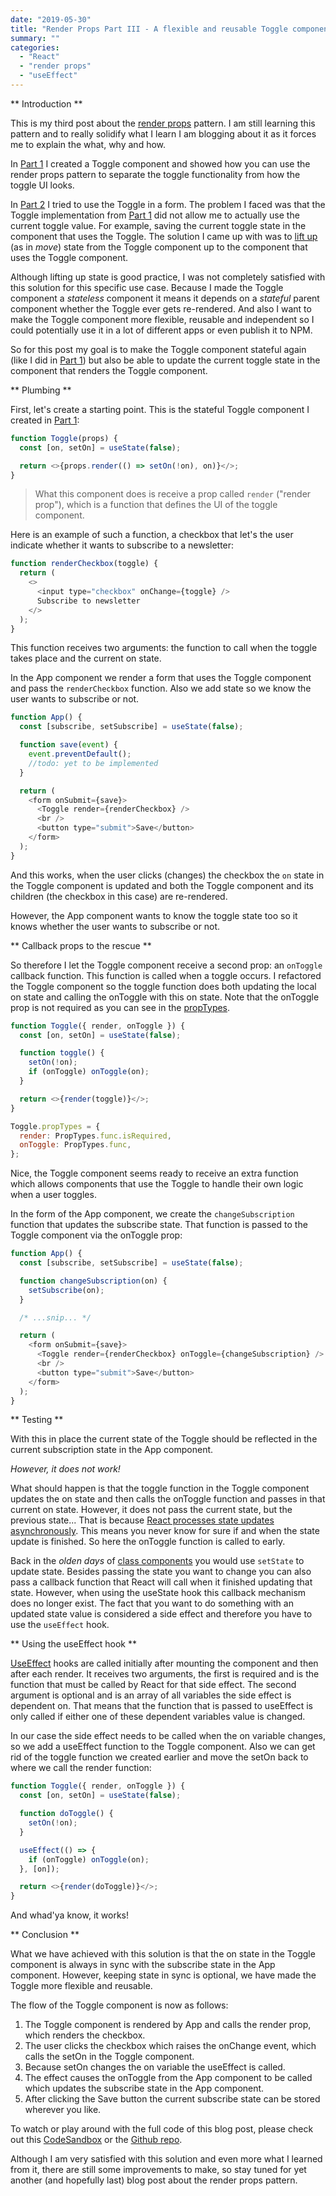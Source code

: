 ```yaml
---
date: "2019-05-30"
title: "Render Props Part III - A flexible and reusable Toggle component"
summary: ""
categories:
  - "React"
  - "render props"
  - "useEffect"
---
```


** Introduction **

This is my third post about the [render props] pattern. I am still learning this pattern and to
really solidify what I learn I am blogging about it as it forces me to explain the what,
why and how.

In [Part 1] I created a Toggle component and showed how you can use the render props pattern
to separate the toggle functionality from how the toggle UI looks.

In [Part 2] I tried to use the Toggle in a form. The problem I faced was that the Toggle
implementation from [Part 1] did not allow me to actually use the current toggle value.
For example, saving the current toggle state in the component that uses the Toggle.
The solution I came up with was to [lift up] (as in _move_) state from the Toggle component
up to the component that uses the Toggle component.

Although lifting up state is good practice, I was not completely satisfied with this
solution for this specific use case. Because I made the Toggle component a _stateless_
component it means it depends on a _stateful_ parent component whether the Toggle ever
gets re-rendered. And also I want to make the Toggle component more flexible, reusable
and independent so I could potentially use it in a lot of different apps or even publish
it to NPM.

So for this post my goal is to make the Toggle component stateful again (like I did in
[Part 1]) but also be able to update the current toggle state in the component that renders
the Toggle component.

** Plumbing **

First, let's create a starting point. This is the stateful Toggle component I created in [Part 1]:

```js
function Toggle(props) {
  const [on, setOn] = useState(false);

  return <>{props.render(() => setOn(!on), on)}</>;
}
```

> What this component does is receive a prop called `render` ("render prop"), which
> is a function that defines the UI of the toggle component.

Here is an example of such a function, a checkbox that let's the user indicate whether it wants
to subscribe to a newsletter:

```js
function renderCheckbox(toggle) {
  return (
    <>
      <input type="checkbox" onChange={toggle} />
      Subscribe to newsletter
    </>
  );
}
```

This function receives two arguments: the function to call when the toggle takes place and
the current on state.

In the App component we render a form that uses the Toggle component and pass the `renderCheckbox`
function. Also we add state so we know the user wants to subscribe or not.

```js
function App() {
  const [subscribe, setSubscribe] = useState(false);

  function save(event) {
    event.preventDefault();
    //todo: yet to be implemented
  }

  return (
    <form onSubmit={save}>
      <Toggle render={renderCheckbox} />
      <br />
      <button type="submit">Save</button>
    </form>
  );
}
```

And this works, when the user clicks (changes) the checkbox the `on` state in the Toggle
component is updated and both the Toggle component and its children (the checkbox in this case) are
re-rendered.

However, the App component wants to know the toggle state too so it knows whether the user wants to
subscribe or not.

** Callback props to the rescue **

So therefore I let the Toggle component receive a second prop: an `onToggle` callback function.
This function is called when a toggle occurs. I refactored the Toggle component so the toggle function
does both updating the local on state and calling the onToggle with this on state. Note that the onToggle
prop is not required as you can see in the [propTypes].

```js
function Toggle({ render, onToggle }) {
  const [on, setOn] = useState(false);

  function toggle() {
    setOn(!on);
    if (onToggle) onToggle(on);
  }

  return <>{render(toggle)}</>;
}

Toggle.propTypes = {
  render: PropTypes.func.isRequired,
  onToggle: PropTypes.func,
};
```

Nice, the Toggle component seems ready to receive an extra function which allows components that use the
Toggle to handle their own logic when a user toggles.

In the form of the App component, we create the `changeSubscription` function that updates the
subscribe state. That function is passed to the Toggle component via the onToggle prop:

```js
function App() {
  const [subscribe, setSubscribe] = useState(false);

  function changeSubscription(on) {
    setSubscribe(on);
  }

  /* ...snip... */

  return (
    <form onSubmit={save}>
      <Toggle render={renderCheckbox} onToggle={changeSubscription} />
      <br />
      <button type="submit">Save</button>
    </form>
  );
}
```

** Testing **

With this in place the current state of the Toggle should be reflected in the current subscription
state in the App component.

_However, it does not work!_

What should happen is that the toggle function in the Toggle component updates the on state and then calls the
onToggle function and passes in that current on state. However, it does not pass the current state, but the previous
state... That is because [React processes state updates asynchronously]. This means you never know for sure if
and when the state update is finished. So here the onToggle function is called to early.

Back in the _olden days_ of [class components] you would use `setState` to update state. Besides
passing the state you want to change you can also pass a callback function that React will call when it
finished updating that state. However, when using the useState hook this callback mechanism does no longer
exist. The fact that you want to do something with an updated state value is considered a side effect and
therefore you have to use the `useEffect` hook.

** Using the useEffect hook **

[UseEffect] hooks are called initially after mounting the component and then after each render. It receives
two arguments, the first is required and is the function that must be called by React for that side effect.
The second argument is optional and is an array of all variables the side effect is dependent on. That means
that the function that is passed to useEffect is only called if either one of these dependent variables value
is changed.

In our case the side effect needs to be called when the on variable changes, so we add a useEffect
function to the Toggle component. Also we can get rid of the toggle function we created earlier and move the
setOn back to where we call the render function:

```js
function Toggle({ render, onToggle }) {
  const [on, setOn] = useState(false);

  function doToggle() {
    setOn(!on);
  }

  useEffect(() => {
    if (onToggle) onToggle(on);
  }, [on]);

  return <>{render(doToggle)}</>;
}
```

And whad'ya know, it works!

** Conclusion **

What we have achieved with this solution is that the on state in the Toggle component is always in sync
with the subscribe state in the App component. However, keeping state in sync is optional, we have made
the Toggle more flexible and reusable.

The flow of the Toggle component is now as follows:

1. The Toggle component is rendered by App and calls the render prop, which renders the checkbox.
1. The user clicks the checkbox which raises the onChange event, which calls the setOn in the Toggle component.
1. Because setOn changes the on variable the useEffect is called.
1. The effect causes the onToggle from the App component to be called which updates the subscribe state in the
   App component.
1. After clicking the Save button the current subscribe state can be stored wherever you like.

To watch or play around with the full code of this blog post, please check out this [CodeSandbox] or the [Github repo].

Although I am very satisfied with this solution and even more what I learned from it, there are still some
improvements to make, so stay tuned for yet another (and hopefully last) blog post about the render props pattern.

[render props]: https://bouwe.io/categories/render-props
[part 1]: https://bouwe.io/day-4-render-props
[part 2]: https://bouwe.io/render-props-part-ii-using-the-toggle-component
[class components]: https://reactjs.org/docs/state-and-lifecycle.html
[lift up]: https://reactjs.org/docs/lifting-state-up.html
[proptypes]: https://reactjs.org/docs/typechecking-with-proptypes.html
[react processes state updates asynchronously]: https://reactjs.org/docs/state-and-lifecycle.html#state-updates-may-be-asynchronous
[useeffect]: https://reactjs.org/docs/hooks-effect.html
[codesandbox]: https://codesandbox.io/s/ksjne
[github repo]: https://github.com/bouwe77/react-render-props-3
